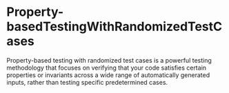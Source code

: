 # Property-basedTestingWithRandomizedTestCases
Property-based testing with randomized test cases is a powerful testing methodology that focuses on verifying that your code satisfies certain properties or invariants across a wide range of automatically generated inputs, rather than testing specific predetermined cases.
